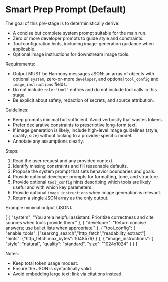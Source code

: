 # Smart Prep Prompt (Default)

The goal of this pre-stage is to deterministically derive:

- A concise but complete system prompt suitable for the main run.
- Zero or more developer prompts to guide style and constraints.
- Tool configuration hints, including image-generation guidance when applicable.
- Optional image instructions for downstream image tools.

Requirements:

- Output MUST be Harmony messages JSON: an array of objects with optional `system`, zero-or-more `developer`, and optional `tool_config` and `image_instructions` fields.
- Do not include `role:"tool"` entries and do not include tool calls in this stage.
- Be explicit about safety, redaction of secrets, and source attribution.

Guidelines:

- Keep prompts minimal but sufficient. Avoid verbosity that wastes tokens.
- Prefer declarative constraints to prescriptive long-form text.
- If image generation is likely, include high-level image guidelines (style, quality, size) without locking to a provider-specific model.
- Annotate any assumptions clearly.

Steps:

1. Read the user request and any provided context.
2. Identify missing constraints and fill reasonable defaults.
3. Propose the system prompt that sets behavior boundaries and goals.
4. Provide optional developer prompts for formatting, tone, and structure.
5. Provide optional `tool_config` hints describing which tools are likely useful and with which key parameters.
6. Provide optional `image_instructions` when image generation is relevant.
7. Return a single JSON array as the only output.

Example minimal output (JSON):

[
  {
    "system": "You are a helpful assistant. Prioritize correctness and cite sources when tools provide them."
  },
  {
    "developer": "Return concise answers; use bullet lists when appropriate."
  },
  {
    "tool_config": {
      "enable_tools": ["searxng_search","http_fetch","readability_extract"],
      "hints": {"http_fetch.max_bytes": 1048576}
    }
  },
  {
    "image_instructions": {
      "style": "natural",
      "quality": "standard",
      "size": "1024x1024"
    }
  }
]

Notes:
- Keep total token usage modest.
- Ensure the JSON is syntactically valid.
- Avoid embedding large text; link via citations instead.
